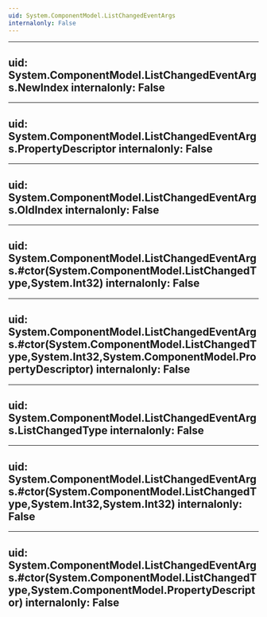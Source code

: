 ```yaml
---
uid: System.ComponentModel.ListChangedEventArgs
internalonly: False
---
```


---
uid: System.ComponentModel.ListChangedEventArgs.NewIndex
internalonly: False
---

---
uid: System.ComponentModel.ListChangedEventArgs.PropertyDescriptor
internalonly: False
---

---
uid: System.ComponentModel.ListChangedEventArgs.OldIndex
internalonly: False
---

---
uid: System.ComponentModel.ListChangedEventArgs.#ctor(System.ComponentModel.ListChangedType,System.Int32)
internalonly: False
---

---
uid: System.ComponentModel.ListChangedEventArgs.#ctor(System.ComponentModel.ListChangedType,System.Int32,System.ComponentModel.PropertyDescriptor)
internalonly: False
---

---
uid: System.ComponentModel.ListChangedEventArgs.ListChangedType
internalonly: False
---

---
uid: System.ComponentModel.ListChangedEventArgs.#ctor(System.ComponentModel.ListChangedType,System.Int32,System.Int32)
internalonly: False
---

---
uid: System.ComponentModel.ListChangedEventArgs.#ctor(System.ComponentModel.ListChangedType,System.ComponentModel.PropertyDescriptor)
internalonly: False
---
